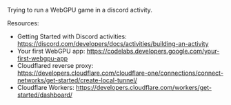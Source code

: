 Trying to run a WebGPU game in a discord activity.

Resources:
- Getting Started with Discord activities: https://discord.com/developers/docs/activities/building-an-activity
- Your first WebGPU app: https://codelabs.developers.google.com/your-first-webgpu-app
- Cloudflared reverse proxy: https://developers.cloudflare.com/cloudflare-one/connections/connect-networks/get-started/create-local-tunnel/
- Cloudflare Workers: https://developers.cloudflare.com/workers/get-started/dashboard/